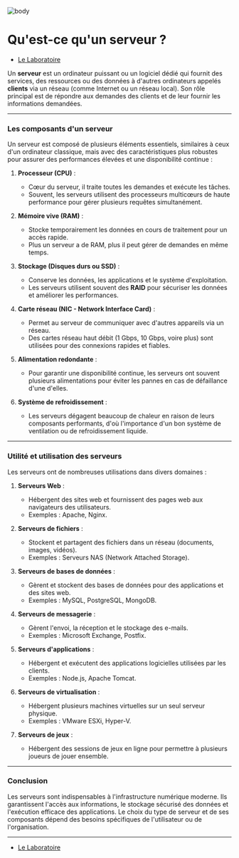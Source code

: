 ![body](https://banzaihobby.com/cdn/shop/files/Aoshima_Initial_D_Takumi_Fujiwara_AE86_Trueno_Project_D_Specification_-_BanzaiHobby-254450.jpg?v=1717061182&width=1100)
# **Qu'est-ce qu'un serveur ?**  

- [Le Laboratoire](/Docs.md)

Un **serveur** est un ordinateur puissant ou un logiciel dédié qui fournit des services, des ressources ou des données à d'autres ordinateurs appelés **clients** via un réseau (comme Internet ou un réseau local). Son rôle principal est de répondre aux demandes des clients et de leur fournir les informations demandées.  

---

### **Les composants d'un serveur**  

Un serveur est composé de plusieurs éléments essentiels, similaires à ceux d'un ordinateur classique, mais avec des caractéristiques plus robustes pour assurer des performances élevées et une disponibilité continue :  

1. **Processeur (CPU)** :  
   - Cœur du serveur, il traite toutes les demandes et exécute les tâches.  
   - Souvent, les serveurs utilisent des processeurs multicœurs de haute performance pour gérer plusieurs requêtes simultanément.  

2. **Mémoire vive (RAM)** :  
   - Stocke temporairement les données en cours de traitement pour un accès rapide.  
   - Plus un serveur a de RAM, plus il peut gérer de demandes en même temps.  

3. **Stockage (Disques durs ou SSD)** :  
   - Conserve les données, les applications et le système d'exploitation.  
   - Les serveurs utilisent souvent des **RAID** pour sécuriser les données et améliorer les performances.  

4. **Carte réseau (NIC - Network Interface Card)** :  
   - Permet au serveur de communiquer avec d'autres appareils via un réseau.  
   - Des cartes réseau haut débit (1 Gbps, 10 Gbps, voire plus) sont utilisées pour des connexions rapides et fiables.  

5. **Alimentation redondante** :  
   - Pour garantir une disponibilité continue, les serveurs ont souvent plusieurs alimentations pour éviter les pannes en cas de défaillance d'une d'elles.  

6. **Système de refroidissement** :  
   - Les serveurs dégagent beaucoup de chaleur en raison de leurs composants performants, d'où l'importance d'un bon système de ventilation ou de refroidissement liquide.  

---

### **Utilité et utilisation des serveurs**  

Les serveurs ont de nombreuses utilisations dans divers domaines :  

1. **Serveurs Web** :  
   - Hébergent des sites web et fournissent des pages web aux navigateurs des utilisateurs.  
   - Exemples : Apache, Nginx.  

2. **Serveurs de fichiers** :  
   - Stockent et partagent des fichiers dans un réseau (documents, images, vidéos).  
   - Exemples : Serveurs NAS (Network Attached Storage).  

3. **Serveurs de bases de données** :  
   - Gèrent et stockent des bases de données pour des applications et des sites web.  
   - Exemples : MySQL, PostgreSQL, MongoDB.  

4. **Serveurs de messagerie** :  
   - Gèrent l'envoi, la réception et le stockage des e-mails.  
   - Exemples : Microsoft Exchange, Postfix.  

5. **Serveurs d'applications** :  
   - Hébergent et exécutent des applications logicielles utilisées par les clients.  
   - Exemples : Node.js, Apache Tomcat.  

6. **Serveurs de virtualisation** :  
   - Hébergent plusieurs machines virtuelles sur un seul serveur physique.  
   - Exemples : VMware ESXi, Hyper-V.  

7. **Serveurs de jeux** :  
   - Hébergent des sessions de jeux en ligne pour permettre à plusieurs joueurs de jouer ensemble.  

---

### **Conclusion**  

Les serveurs sont indispensables à l'infrastructure numérique moderne. Ils garantissent l'accès aux informations, le stockage sécurisé des données et l'exécution efficace des applications. Le choix du type de serveur et de ses composants dépend des besoins spécifiques de l'utilisateur ou de l'organisation.

---
- [Le Laboratoire](/Docs.md)